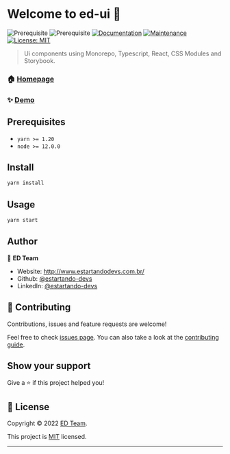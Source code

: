 # Welcome to ed-ui 👋
![Prerequisite](https://img.shields.io/badge/yarn-%3E%3D%201.20-blue.svg)
![Prerequisite](https://img.shields.io/badge/node-%3E%3D%2012.0.0-blue.svg)
[![Documentation](https://img.shields.io/badge/documentation-yes-brightgreen.svg)](https://github.com/estartando-devs/ed-ui#readme)
[![Maintenance](https://img.shields.io/badge/Maintained%3F-yes-green.svg)](https://github.com/estartando-devs/ed-ui/graphs/commit-activity)
[![License: MIT](https://img.shields.io/github/license/estartando-devs/ed-ui)](https://github.com/estartando-devs/ed-ui/blob/main/LICENSE)

> Ui components using Monorepo, Typescript, React, CSS Modules and Storybook.

### 🏠 [Homepage](https://github.com/estartando-devs/ed-ui#readme)

### ✨ [Demo](https://estartando-devs.github.io/ed-ui/)

## Prerequisites

- `yarn >= 1.20`
- `node >= 12.0.0`

## Install

```sh
yarn install
```

## Usage

```sh
yarn start
```

## Author

👤 **ED Team**

* Website: http://www.estartandodevs.com.br/
* Github: [@estartando-devs](https://github.com/estartando-devs)
* LinkedIn: [@estartando-devs](https://linkedin.com/in/estartando-devs)

## 🤝 Contributing

Contributions, issues and feature requests are welcome!

Feel free to check [issues page](https://github.com/estartando-devs/ed-ui/issues). You can also take a look at the [contributing guide](https://github.com/estartando-devs/ed-ui/blob/main/CONTRIBUTING.md).

## Show your support

Give a ⭐️ if this project helped you!


## 📝 License

Copyright © 2022 [ED Team](https://github.com/estartando-devs).

This project is [MIT](https://github.com/estartando-devs/ed-ui/blob/main/LICENSE) licensed.

***
